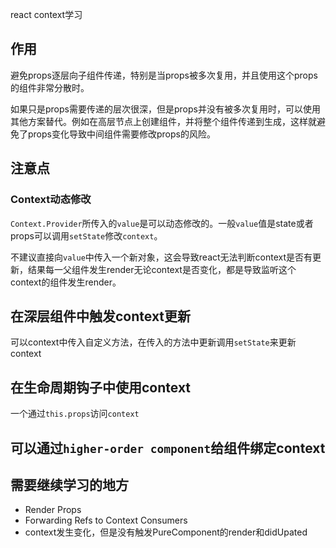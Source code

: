 react context学习

## 作用
避免props逐层向子组件传递，特别是当props被多次复用，并且使用这个props的组件非常分散时。

如果只是props需要传递的层次很深，但是props并没有被多次复用时，可以使用其他方案替代。例如在高层节点上创建组件，并将整个组件传递到生成，这样就避免了props变化导致中间组件需要修改props的风险。

## 注意点

### Context动态修改
`Context.Provider`所传入的`value`是可以动态修改的。一般`value`值是state或者props可以调用`setState`修改`context`。

不建议直接向`value`中传入一个新对象，这会导致react无法判断context是否有更新，结果每一父组件发生render无论context是否变化，都是导致监听这个context的组件发生render。

## 在深层组件中触发context更新

可以context中传入自定义方法，在传入的方法中更新调用`setState`来更新context

## 在生命周期钩子中使用context

一个通过`this.props`访问`context`

## 可以通过`higher-order component`给组件绑定context

## 需要继续学习的地方

- Render Props
- Forwarding Refs to Context Consumers
- context发生变化，但是没有触发PureComponent的render和didUpated